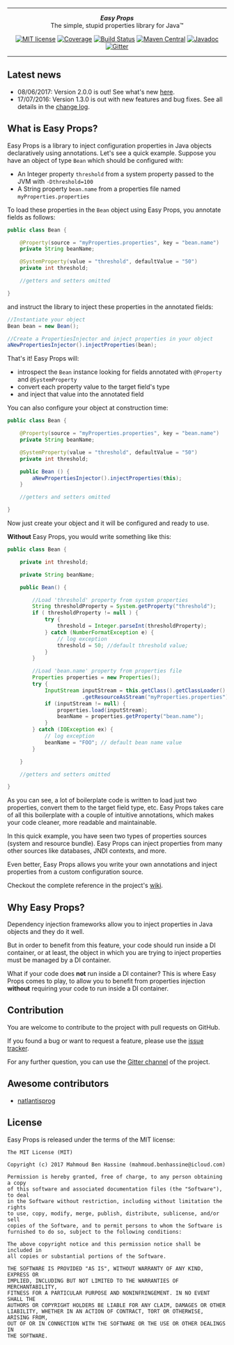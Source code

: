 ***

<div align="center">
    <b><em>Easy Props</em></b><br>
    The simple, stupid properties library for Java&trade;
</div>

<div align="center">

[![MIT license](http://img.shields.io/badge/license-MIT-brightgreen.svg?style=flat)](http://opensource.org/licenses/MIT)
[![Coverage](https://coveralls.io/repos/j-easy/easy-props/badge.svg?style=flat&branch=master&service=github)](https://coveralls.io/github/j-easy/easy-props?branch=master)
[![Build Status](https://travis-ci.org/j-easy/easy-props.svg?branch=master)](https://travis-ci.org/j-easy/easy-props)
[![Maven Central](https://maven-badges.herokuapp.com/maven-central/org.jeasy/easy-props/badge.svg?style=flat)](http://search.maven.org/#artifactdetails|org.jeasy|easy-props|2.0.0|)
[![Javadoc](https://javadoc-emblem.rhcloud.com/doc/org.jeasy/easy-props/badge.svg)](http://www.javadoc.io/doc/org.jeasy/easy-props)
[![Gitter](https://badges.gitter.im/Join%20Chat.svg)](https://gitter.im/j-easy/easy-props)

</div>

***

## Latest news

* 08/06/2017: Version 2.0.0 is out! See what's new [here](https://github.com/j-easy/easy-props/releases).
* 17/07/2016: Version 1.3.0 is out with new features and bug fixes. See all details in the [change log](https://github.com/j-easy/easy-props/releases).

## What is Easy Props?

Easy Props is a library to inject configuration properties in Java objects declaratively using annotations.
Let's see a quick example. Suppose you have an object of type `Bean` which should be configured with:

* An Integer property `threshold` from a system property passed to the JVM with `-Dthreshold=100`
* A String property `bean.name` from a properties file named `myProperties.properties`

To load these properties in the `Bean` object using Easy Props, you annotate fields as follows:

```java
public class Bean {

    @Property(source = "myProperties.properties", key = "bean.name")
    private String beanName;

    @SystemProperty(value = "threshold", defaultValue = "50")
    private int threshold;

    //getters and setters omitted

}
```

and instruct the library to inject these properties in the annotated fields:

```java
//Instantiate your object
Bean bean = new Bean();

//Create a PropertiesInjector and inject properties in your object
aNewPropertiesInjector().injectProperties(bean);
```

That's it! Easy Props will:

* introspect the `Bean` instance looking for fields annotated with `@Property` and `@SystemProperty`
* convert each property value to the target field's type
* and inject that value into the annotated field

You can also configure your object at construction time:

```java
public class Bean {

    @Property(source = "myProperties.properties", key = "bean.name")
    private String beanName;

    @SystemProperty(value = "threshold", defaultValue = "50")
    private int threshold;

    public Bean () {
        aNewPropertiesInjector().injectProperties(this);
    }

    //getters and setters omitted

}
```

Now just create your object and it will be configured and ready to use.

**Without** Easy Props, you would write something like this:

```java
public class Bean {

    private int threshold;

    private String beanName;

    public Bean() {

        //Load 'threshold' property from system properties
        String thresholdProperty = System.getProperty("threshold");
        if ( thresholdProperty != null ) {
            try {
                threshold = Integer.parseInt(thresholdProperty);
            } catch (NumberFormatException e) {
                // log exception
                threshold = 50; //default threshold value;
            }
        }

        //Load 'bean.name' property from properties file
        Properties properties = new Properties();
        try {
            InputStream inputStream = this.getClass().getClassLoader()
                        .getResourceAsStream("myProperties.properties");
            if (inputStream != null) {
                properties.load(inputStream);
                beanName = properties.getProperty("bean.name");
            }
        } catch (IOException ex) {
            // log exception
            beanName = "FOO"; // default bean name value
        }

    }

    //getters and setters omitted

}
```

As you can see, a lot of boilerplate code is written to load just two properties, convert them to the target field type, etc.
Easy Props takes care of all this boilerplate with a couple of intuitive annotations, which makes your code cleaner, more readable and maintainable.

In this quick example, you have seen two types of properties sources (system and resource bundle).
Easy Props can inject properties from many other sources like databases, JNDI contexts, and more.

Even better, Easy Props allows you write your own annotations and inject properties from a custom configuration source.

Checkout the complete reference in the project's [wiki](https://github.com/j-easy/easy-props/wiki).

## Why Easy Props?

Dependency injection frameworks allow you to inject properties in Java objects and they do it well.

But in order to benefit from this feature, your code should run inside a DI container, or at least, the object in which you are trying to inject properties must be managed by a DI container.

What if your code does **not** run inside a DI container? This is where Easy Props comes to play, to allow you to benefit from properties injection **without** requiring your code to run inside a DI container.

## Contribution

You are welcome to contribute to the project with pull requests on GitHub.

If you found a bug or want to request a feature, please use the [issue tracker](https://github.com/j-easy/easy-props/issues).

For any further question, you can use the [Gitter channel](https://gitter.im/j-easy/easy-props) of the project.

## Awesome contributors

* [natlantisprog](https://github.com/natlantisprog)

## License

Easy Props is released under the terms of the MIT license:

```
The MIT License (MIT)

Copyright (c) 2017 Mahmoud Ben Hassine (mahmoud.benhassine@icloud.com)

Permission is hereby granted, free of charge, to any person obtaining a copy
of this software and associated documentation files (the "Software"), to deal
in the Software without restriction, including without limitation the rights
to use, copy, modify, merge, publish, distribute, sublicense, and/or sell
copies of the Software, and to permit persons to whom the Software is
furnished to do so, subject to the following conditions:

The above copyright notice and this permission notice shall be included in
all copies or substantial portions of the Software.

THE SOFTWARE IS PROVIDED "AS IS", WITHOUT WARRANTY OF ANY KIND, EXPRESS OR
IMPLIED, INCLUDING BUT NOT LIMITED TO THE WARRANTIES OF MERCHANTABILITY,
FITNESS FOR A PARTICULAR PURPOSE AND NONINFRINGEMENT. IN NO EVENT SHALL THE
AUTHORS OR COPYRIGHT HOLDERS BE LIABLE FOR ANY CLAIM, DAMAGES OR OTHER
LIABILITY, WHETHER IN AN ACTION OF CONTRACT, TORT OR OTHERWISE, ARISING FROM,
OUT OF OR IN CONNECTION WITH THE SOFTWARE OR THE USE OR OTHER DEALINGS IN
THE SOFTWARE.
```
